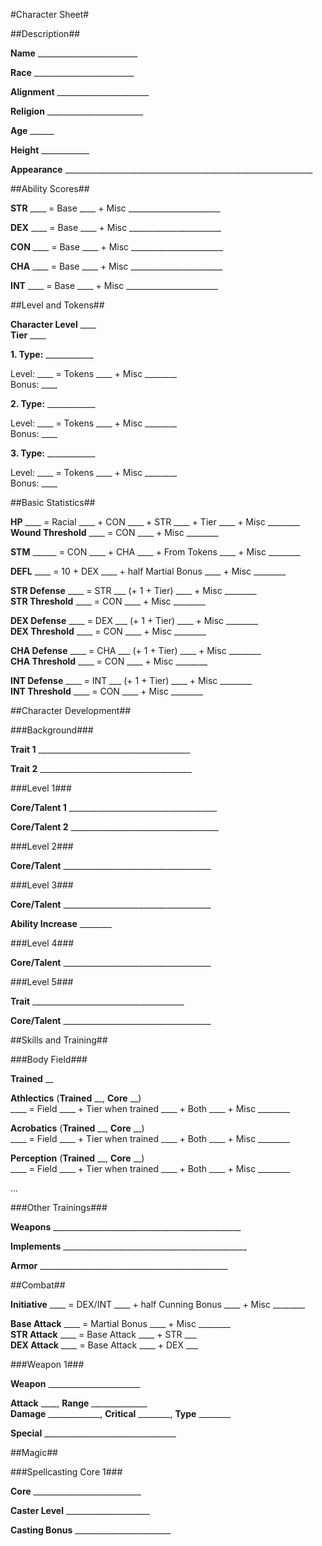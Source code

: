 #Character Sheet#

##Description##

**Name** _________________________

**Race** _________________________

**Alignment** _______________________

**Religion** ________________________

**Age** ______

**Height** ____________

**Appearance** ______________________________________________________________

##Ability Scores##

**STR** ____ = Base ____ + Misc _______________________

**DEX** ____ = Base ____ + Misc _______________________

**CON** ____ = Base ____ + Misc _______________________

**CHA** ____ = Base ____ + Misc _______________________

**INT** ____ = Base ____ + Misc _______________________

##Level and Tokens##

**Character Level** ____  
**Tier** ____

**1. Type:** ____________

Level: ____ = Tokens ____ + Misc ________  
Bonus: ____

**2. Type:** ____________

Level: ____ = Tokens ____ + Misc ________  
Bonus: ____

**3. Type:** ____________

Level: ____ = Tokens ____ + Misc ________  
Bonus: ____

##Basic Statistics##

**HP** ____ = Racial ____ + CON ____ + STR ____ + Tier ____ + Misc ________  
**Wound Threshold** ____ = CON ____ + Misc ________

**STM** ______ = CON ____ + CHA ____ + From Tokens ____ + Misc ________

**DEFL** ____ = 10 + DEX ____ + half Martial Bonus ____ + Misc ________

**STR Defense** ____ = STR ___ (+ 1 + Tier) ____ + Misc ________  
**STR Threshold** ____ = CON ____ + Misc ________

**DEX Defense** ____ = DEX ___ (+ 1 + Tier) ____ + Misc ________  
**DEX Threshold** ____ = CON ____ + Misc ________

**CHA Defense** ____ = CHA ___ (+ 1 + Tier) ____ + Misc ________  
**CHA Threshold** ____ = CON ____ + Misc ________

**INT Defense** ____ = INT ___ (+ 1 + Tier) ____ + Misc ________  
**INT Threshold** ____ = CON ____ + Misc ________

##Character Development##

###Background###

**Trait 1** ______________________________________

**Trait 2** ______________________________________


###Level 1###

**Core/Talent 1** _____________________________________

**Core/Talent 2** _____________________________________

###Level 2###

**Core/Talent** _____________________________________

###Level 3###

**Core/Talent** _____________________________________

**Ability Increase** ________

###Level 4###

**Core/Talent** _____________________________________

###Level 5###

**Trait** ______________________________________

**Core/Talent** _____________________________________

##Skills and Training##

###Body Field###

**Trained** __

**Athlectics** (**Trained** __, **Core** __)  
____ = Field ____ + Tier when trained ____ + Both ____ + Misc ________

**Acrobatics** (**Trained** __, **Core** __)  
____ = Field ____ + Tier when trained ____ + Both ____ + Misc ________

**Perception** (**Trained** __, **Core** __)  
____ = Field ____ + Tier when trained ____ + Both ____ + Misc ________

...

###Other Trainings###

**Weapons** _______________________________________________

**Implements** ______________________________________________

**Armor** _______________________________________________

##Combat##

**Initiative** ____ = DEX/INT ____ + half Cunning Bonus ____ + Misc ________

**Base Attack** ____ = Martial Bonus ____ + Misc ________  
**STR Attack** ____ = Base Attack ____ + STR ___  
**DEX Attack** ____ = Base Attack ____ + DEX ___

###Weapon 1###

**Weapon** _______________________

**Attack** ____, **Range** ______________  
**Damage** _____________, **Critical** ________, **Type** ________

**Special** _________________________________

##Magic##

###Spellcasting Core 1###

**Core** ___________________________

**Caster Level** _____________________

**Casting Bonus** ________________________